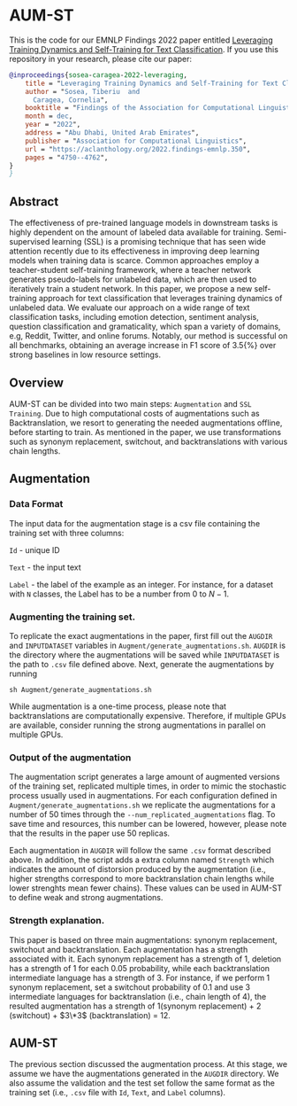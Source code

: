# AUM-ST

This is the code for our EMNLP Findings 2022 paper entitled [Leveraging Training Dynamics and Self-Training for Text Classification]([https://www.aclweb.org/anthology/2020.emnlp-main.715/](https://aclanthology.org/2022.findings-emnlp.350/)). If you use this repository in your research, please cite our paper:

```bibtex
@inproceedings{sosea-caragea-2022-leveraging,
    title = "Leveraging Training Dynamics and Self-Training for Text Classification",
    author = "Sosea, Tiberiu  and
      Caragea, Cornelia",
    booktitle = "Findings of the Association for Computational Linguistics: EMNLP 2022",
    month = dec,
    year = "2022",
    address = "Abu Dhabi, United Arab Emirates",
    publisher = "Association for Computational Linguistics",
    url = "https://aclanthology.org/2022.findings-emnlp.350",
    pages = "4750--4762",
}
}
```
## Abstract

The effectiveness of pre-trained language models in downstream tasks is highly dependent on the amount of labeled data available for training. Semi-supervised learning (SSL) is a promising technique that has seen wide attention recently due to its effectiveness in improving deep learning models when training data is scarce. Common approaches employ a teacher-student self-training framework, where a teacher network generates pseudo-labels for unlabeled data, which are then used to iteratively train a student network. In this paper, we propose a new self-training approach for text classification that leverages training dynamics of unlabeled data. We evaluate our approach on a wide range of text classification tasks, including emotion detection, sentiment analysis, question classification and gramaticality, which span a variety of domains, e.g, Reddit, Twitter, and online forums. Notably, our method is successful on all benchmarks, obtaining an average increase in F1 score of 3.5{\%} over strong baselines in low resource settings.

## Overview

AUM-ST can be divided into two main steps: ```Augmentation``` and ```SSL Training```. Due to high computational costs of augmentations such as Backtranslation, we resort to generating the needed augmentations offline, before starting to train. As mentioned in the paper, we use transformations such as synonym replacement, switchout, and backtranslations with various chain lengths.

## Augmentation

### Data Format

The input data for the augmentation stage is a csv file containing the training set with three columns: 

```Id``` - unique ID

```Text``` - the input text

```Label``` - the label of the example as an integer. For instance, for a dataset with `N` classes, the Label has to be a number from $0$ to $N-1$.

### Augmenting the training set.

To replicate the exact augmentations in the paper, first fill out the `AUGDIR` and `INPUTDATASET` variables in `Augment/generate_augmentations.sh`. `AUGDIR` is the directory where the augmentations will be saved while `INPUTDATASET` is the path to `.csv` file defined above. Next, generate the augmentations by running

`sh Augment/generate_augmentations.sh`

While augmentation is a one-time process, please note that backtranslations are computationally expensive. Therefore, if multiple GPUs are available, consider running the strong augmentations in parallel on multiple GPUs.

### Output of the augmentation

The augmentation script generates a large amount of augmented versions of the training set, replicated multiple times, in order to mimic the stochastic process usually used in augmentations. For each configuration defined in `Augment/generate_augmentations.sh` we replicate the augmentations for a number of $50$ times through the `--num_replicated_augmentations` flag. To save time and resources, this number can be lowered, however, please note that the results in the paper use $50$ replicas.

Each augmentation in `AUGDIR` will follow the same `.csv` format described above. In addition, the script adds a extra column named `Strength` which indicates the amount of distorsion produced by the augmentation (i.e., higher strengths correspond to more backtranslation chain lengths while lower strenghts mean fewer chains). These values can be used in AUM-ST to define weak and strong augmentations.

### Strength explanation.

This paper is based on three main augmentations: synonym replacement, switchout and backtranslation. Each augmentation has a strength associated with it. Each synonym replacement has a strength of $1$, deletion has a strength of $1$ for each $0.05$ probability, while each backtranslation intermediate language has a strength of $3$. For instance, if we perform $1$ synonym replacement, set a switchout probability of $0.1$ and use $3$ intermediate languages for backtranslation (i.e., chain length of $4$), the resulted augmentation has a strength of $1$(synonym replacement) + $2$ (switchout) + $3\*3$ (backtranslation) = $12$. 

## AUM-ST

The previous section discussed the augmentation process. At this stage, we assume we have the augmentations generated in the `AUGDIR` directory. We also assume the validation and the test set follow the same format as the training set (i.e., `.csv` file with `Id`, `Text`, and `Label` columns).

